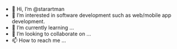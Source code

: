 - 👋 Hi, I’m @starartman
- 👀 I’m interested in software development such as web/mobile app development.
- 🌱 I’m currently learning ...
- 💞️ I’m looking to collaborate on ...
- 📫 How to reach me ...

<!---
starartman/starartman is a ✨ special ✨ repository because its `README.md` (this file) appears on your GitHub profile.
You can click the Preview link to take a look at your changes.
--->
